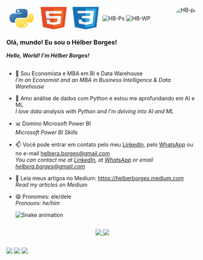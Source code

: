  <div style="display: inline_block"><br>
  <img align="center" alt="HB-Python" height="60" width="80" src="https://raw.githubusercontent.com/devicons/devicon/master/icons/python/python-original.svg">
  <img align="center" alt="HB-HTML" height="60" width="80" src="https://raw.githubusercontent.com/devicons/devicon/master/icons/html5/html5-original.svg">
  <img align="center" alt="HB-CSS" height="60" width="80" src="https://raw.githubusercontent.com/devicons/devicon/master/icons/css3/css3-original.svg">
  <img align="center" alt="HB-Ps" height="60" width="80" src="https://cdn.jsdelivr.net/gh/devicons/devicon/icons/photoshop/photoshop-plain.svg">
  <img align="center" alt="HB-WP" height="60" width="80" src="https://cdn.jsdelivr.net/gh/devicons/devicon/icons/wordpress/wordpress-original.svg">
  <img align="right" alt="HB-pic" height="150" style="border-radius:50px;" src="https://media-exp1.licdn.com/dms/image/C4E03AQFoEYOpIhBzew/profile-displayphoto-shrink_200_200/0/1591846088434?e=1656547200&v=beta&t=dC2fMENDMRNuRRcV58OTvmGzHYKFkDfeppvMrXZUzzw">
</div>

### Olá, mundo! Eu sou o Hélber Borges!
<b><i>Hello, World! I'm Hélber Borges!</b></i>
##

- 🔭 Sou Economista e MBA em BI e Data Warehouse
<br>         <i>    I'm an Economist and an MBA in Business Intelligence & Data Warehouse</i>
- 🌱 Amo análise de dados com Python e estou me aprofundando em AI e ML
<br>     <i>I love data analysis with Python and I'm delving into AI and ML</i>
- 📊 Domino Microsoft Power BI
<br>     <i>Microsoft Power BI Skills</i>
- 📫 Você pode entrar em contato pelo meu <a href="https://www.linkedin.com/in/helberborges/">LinkedIn</a>, pelo <a href="https://api.whatsapp.com/send?phone=5535984310123&text=Ol%C3%A1,%20H%C3%A9lber!%20Cliquei%20no%20seu%20link%20de%20contato%20no%20Github.">WhatsApp</a> ou no e-mail helbera.borges@gmail.com
<br>     <i>You can contact me at <a href="https://www.linkedin.com/in/helberborges/">LinkedIn</a>, at <a href="https://api.whatsapp.com/ send?phone=5535984310123&text=Hello%C3%A1,%20H%C3%A9lber!%20I clicked%20on%20your%20link%20from%20contact%20on%20Github.">WhatsApp</a> or email helbera.borges@gmail.com</i>
- 📖 Leia meus artigos no Medium: https://helberborges.medium.com
<br>     <i>Read my articles on Medium</i>
- 😄 Pronomes: ele/dele
<br>     <i>Pronouns: he/him</i>

  ![Snake animation](https://github.com/harborges/harborges/blob/output/github-contribution-grid-snake.svg)

##

<div align="center">
  <a href="https://github.com/harborges">
  <img height="120em" src="https://github-readme-stats.vercel.app/api?username=harborges&show_icons=true&theme=dark&include_all_commits=true&count_private=true"/>
  <img height="120em" src="https://github-readme-stats.vercel.app/api/top-langs/?username=harborges&layout=compact&langs_count=7&theme=dark"/>
</div>
  
 

   ##
 
<div> 
  <a href = "mailto:helbera.borges@gmail.com"><img src="https://img.shields.io/badge/-Gmail-%23333?style=for-the-badge&logo=gmail&logoColor=white" target="_blank"></a>
  <a href="https://www.linkedin.com/in/helberborges/" target="_blank"><img src="https://img.shields.io/badge/-LinkedIn-%230077B5?style=for-the-badge&logo=linkedin&logoColor=white" target="_blank"></a> 
   <a href="https://instagram.com/ver.helberborges" target="_blank"><img src="https://img.shields.io/badge/-Instagram-%23E4405F?style=for-the-badge&logo=instagram&logoColor=white" target="_blank"></a>
 
</div>

